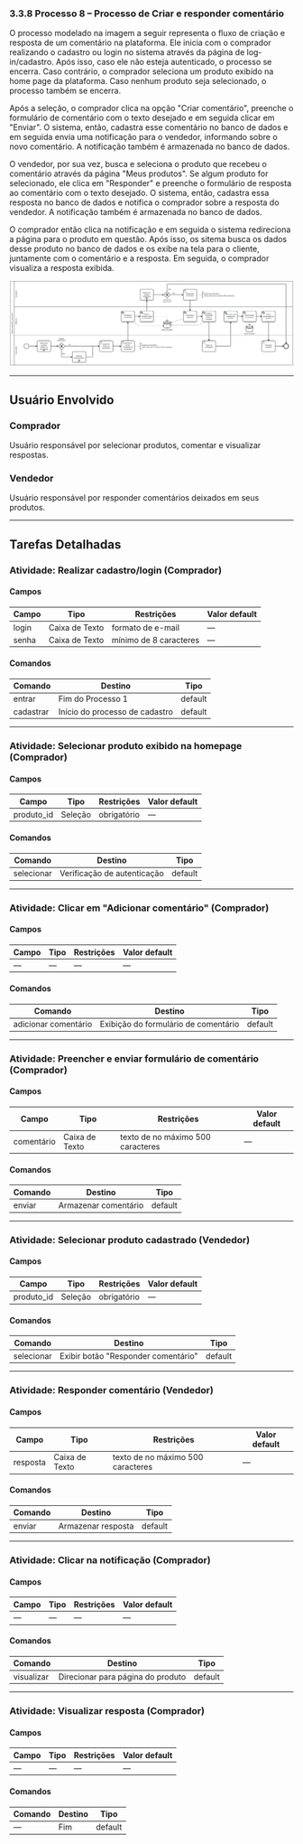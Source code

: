 ### 3.3.8 Processo 8 – Processo de Criar e responder comentário

O processo modelado na imagem a seguir representa o fluxo de criação e resposta de um comentário na plataforma. Ele inicia com o comprador realizando o cadastro ou login no sistema através da página de log-in/cadastro. Após isso, caso ele não esteja autenticado, o processo se encerra. Caso contrário, o comprador seleciona um produto exibido na home page da plataforma. Caso nenhum produto seja selecionado, o processo também se encerra.

Após a seleção, o comprador clica na opção "Criar comentário", preenche o formulário de comentário com o texto desejado e em seguida clicar em "Enviar". O sistema, então, cadastra esse comentário no banco de dados e em seguida envia uma notificação para o vendedor, informando sobre o novo comentário. A notificação também é armazenada no banco de dados.

O vendedor, por sua vez, busca e seleciona o produto que recebeu o comentário através da página "Meus produtos". Se algum produto for selecionado, ele clica em "Responder" e preenche o formulário de resposta ao comentário com o texto desejado. O sistema, então, cadastra essa resposta no banco de dados e notifica o comprador sobre a resposta do vendedor. A notificação também é armazenada no banco de dados.

O comprador então clica na notificação e em seguida o sistema redireciona a página para o produto em questão. Após isso, os sitema busca os dados desse produto no banco de dados e os exibe na tela para o cliente, juntamente com o comentário e a resposta. Em seguida, o comprador visualiza a resposta exibida.

![Processo de Criar e responder comentário](../images/processo08-criar-responder-comentario.png "Modelo BPMN do Processo 8.")

---

## **Usuário Envolvido**

### **Comprador**
Usuário responsável por selecionar produtos, comentar e visualizar respostas.

### **Vendedor**
Usuário responsável por responder comentários deixados em seus produtos.

---

## **Tarefas Detalhadas**

### **Atividade: Realizar cadastro/login (Comprador)**

#### Campos

| Campo  | Tipo           | Restrições              | Valor default |
|--------|----------------|--------------------------|----------------|
| login  | Caixa de Texto | formato de e-mail        | —              |
| senha  | Caixa de Texto | mínimo de 8 caracteres   | —              |

#### Comandos

| Comando   | Destino                        | Tipo    |
|-----------|--------------------------------|---------|
| entrar    | Fim do Processo 1              | default |
| cadastrar | Início do processo de cadastro | default |

---

### **Atividade: Selecionar produto exibido na homepage (Comprador)**

#### Campos

| Campo      | Tipo    | Restrições   | Valor default |
|------------|---------|--------------|----------------|
| produto_id | Seleção | obrigatório  | —              |

#### Comandos

| Comando    | Destino                        | Tipo    |
|------------|--------------------------------|---------|
| selecionar | Verificação de autenticação    | default |

---

### **Atividade: Clicar em "Adicionar comentário" (Comprador)**

#### Campos

| Campo | Tipo | Restrições | Valor default |
|-------|------|------------|----------------|
| —     | —    | —          | —              |

#### Comandos

| Comando              | Destino                          | Tipo    |
|----------------------|----------------------------------|---------|
| adicionar comentário | Exibição do formulário de comentário | default |

---

### **Atividade: Preencher e enviar formulário de comentário (Comprador)**

#### Campos

| Campo      | Tipo           | Restrições                       | Valor default |
|------------|----------------|----------------------------------|----------------|
| comentário | Caixa de Texto | texto de no máximo 500 caracteres | —              |

#### Comandos

| Comando | Destino             | Tipo    |
|---------|---------------------|---------|
| enviar  | Armazenar comentário | default |

---

### **Atividade: Selecionar produto cadastrado (Vendedor)**

#### Campos

| Campo      | Tipo    | Restrições  | Valor default |
|------------|---------|-------------|----------------|
| produto_id | Seleção | obrigatório | —              |

#### Comandos

| Comando    | Destino                            | Tipo    |
|------------|-------------------------------------|---------|
| selecionar | Exibir botão "Responder comentário" | default |

---

### **Atividade: Responder comentário (Vendedor)**

#### Campos

| Campo    | Tipo           | Restrições                       | Valor default |
|----------|----------------|----------------------------------|----------------|
| resposta | Caixa de Texto | texto de no máximo 500 caracteres | —              |

#### Comandos

| Comando | Destino            | Tipo    |
|---------|--------------------|---------|
| enviar  | Armazenar resposta | default |

---

### **Atividade: Clicar na notificação (Comprador)**

#### Campos

| Campo | Tipo | Restrições | Valor default |
|-------|------|------------|----------------|
| —     | —    | —          | —              |

#### Comandos

| Comando     | Destino                          | Tipo    |
|-------------|----------------------------------|---------|
| visualizar  | Direcionar para página do produto | default |

---

### **Atividade: Visualizar resposta (Comprador)**

#### Campos

| Campo | Tipo | Restrições | Valor default |
|-------|------|------------|----------------|
| —     | —    | —          | —              |

#### Comandos

| Comando | Destino | Tipo    |
|---------|---------|---------|
| —       | Fim     | default |
